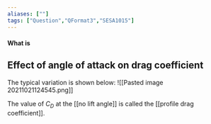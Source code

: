 ```yaml
---
aliases: [""]
tags: ["Question","QFormat3","SESA1015"]
---
```


#### What is
## Effect of angle of attack on drag coefficient
The typical variation is shown below:
![[Pasted image 20211021124545.png]]

The value of $C_D$ at the [[no lift angle]] is called the [[profile drag coefficient]].

